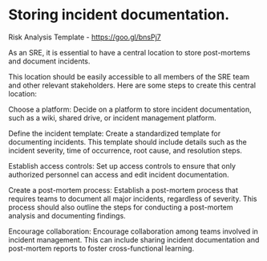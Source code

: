 # Storing incident documentation. 

Risk Analysis Template - https://goo.gl/bnsPj7

As an SRE, it is essential to have a central location to store post-mortems and document incidents. 

This location should be easily accessible to all members of the SRE team and other relevant stakeholders. Here are some steps to create this central location:

Choose a platform: Decide on a platform to store incident documentation, such as a wiki, shared drive, or incident management platform.

Define the incident template: Create a standardized template for documenting incidents. This template should include details such as the incident severity, time of occurrence, root cause, and resolution steps.

Establish access controls: Set up access controls to ensure that only authorized personnel can access and edit incident documentation.

Create a post-mortem process: Establish a post-mortem process that requires teams to document all major incidents, regardless of severity. This process should also outline the steps for conducting a post-mortem analysis and documenting findings.

Encourage collaboration: Encourage collaboration among teams involved in incident management. This can include sharing incident documentation and post-mortem reports to foster cross-functional learning.
